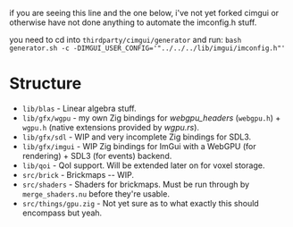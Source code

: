 if you are seeing this line and the one below, i've not yet forked cimgui or otherwise have not done anything to automate the imconfig.h stuff.

you need to cd into `thirdparty/cimgui/generator` and run: `bash generator.sh -c -DIMGUI_USER_CONFIG='"../../../lib/imgui/imconfig.h"'`

# Structure

- `lib/blas` - Linear algebra stuff.
- `lib/gfx/wgpu` - my own Zig bindings for _webgpu\_headers_ (`webgpu.h`) + `wgpu.h` (native extensions provided by _wgpu.rs_).
- `lib/gfx/sdl` - WIP and very incomplete Zig bindings for SDL3.
- `lib/gfx/imgui` - WIP Zig bindings for ImGui with a WebGPU (for rendering) + SDL3 (for events) backend.
- `lib/qoi` - QoI support. Will be extended later on for voxel storage.
- `src/brick` - Brickmaps -- WIP.
- `src/shaders` - Shaders for brickmaps. Must be run through by `merge_shaders.nu` before they're usable.
- `src/things/gpu.zig` - Not yet sure as to what exactly this should encompass but yeah.


